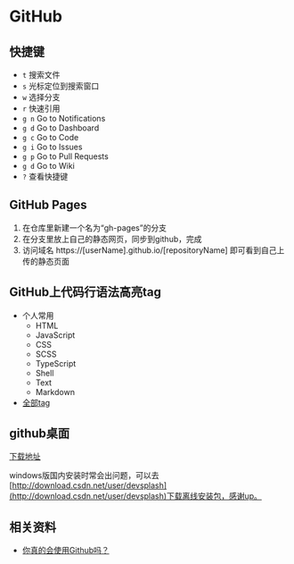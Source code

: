 # GitHub##  快捷键* `t` 搜索文件* `s` 光标定位到搜索窗口* `w` 选择分支* `r` 快速引用* `g n` Go to Notifications* `g d` Go to Dashboard* `g c` Go to Code* `g i` Go to Issues* `g p` Go to Pull Requests* `g d` Go to Wiki* `?` 查看快捷键## GitHub Pages1. 在仓库里新建一个名为“gh-pages”的分支2. 在分支里放上自己的静态网页，同步到github，完成3. 访问域名 https://\[userName\].github.io/\[repositoryName\] 即可看到自己上传的静态页面## GitHub上代码行语法高亮tag* 个人常用    * HTML    * JavaScript    * CSS    * SCSS    * TypeScript    * Shell    * Text    * Markdown* [全部tag](https://github.com/github/linguist/blob/master/lib/linguist/languages.yml)## github桌面[下载地址](https://desktop.github.com/)windows版国内安装时常会出问题，可以去[http://download.csdn.net/user/devsplash](http://download.csdn.net/user/devsplash)下载离线安装包，感谢up。## 相关资料* [你真的会使用Github吗？](https://segmentfault.com/a/1190000008867338)